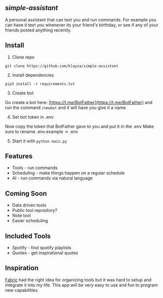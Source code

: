 ## *simple-assistant*
A personal assistant that can text you and run commands. For example you can have it text you whenever its your friend's birthday, or see if any of your friends posted anything recently.

## Install
1. Clone repo

`git clone https://github.com/klayza/simple-assistant`

2. Install dependencies

`pip3 install -r requirements.txt`

3. Create bot

Go create a bot here: [https://t.me/BotFather](https://t.me/BotFather) and run the command `/newbot` and it will have you give it a name.

4. Set bot token in .env

Now copy the token that BotFather gave to you and put it in the .env
Make sure to rename .env.example -> .env

5. Start it with `python main.py`


## Features
- Tools - run commands
- Scheduling - make things happen on a regular schedule
- AI - run commands via natural language


## Coming Soon
- Data driven tools
- Public tool repository?
- Note tool
- Easier scheduling


## Included Tools
- Spotify - find spotify playlists
- Quotes - get inspirational quotes



## Inspiration
[Fabric](https://github.com/danielmiessler/fabric) had the right idea for organizing tools but it was hard to setup and integrate it into my life. This app will be very easy to use and fun to program new capabilities.